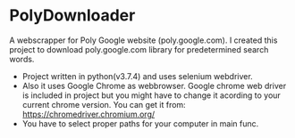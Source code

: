 # PolyDownloader
A webscrapper for Poly Google website (poly.google.com). I created this project to download poly.google.com library for predetermined search words. 
* Project written in python(v3.7.4) and uses selenium webdriver. 
* Also it uses Google Chrome as webbrowser. Google chrome web driver is included in project but you might have to change it acording to your current chrome version. You can get it from: https://chromedriver.chromium.org/ 
* You have to select proper paths for your computer in main func.   
